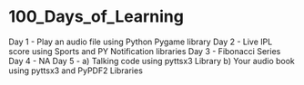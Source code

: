 # 100_Days_of_Learning
Day 1 - Play an audio file using Python Pygame library 
Day 2 - Live IPL score using Sports and PY Notification libraries
Day 3 - Fibonacci Series
Day 4 - NA
Day 5 - a) Talking code using pyttsx3 Library
        b) Your audio book using pyttsx3 and PyPDF2 Libraries

